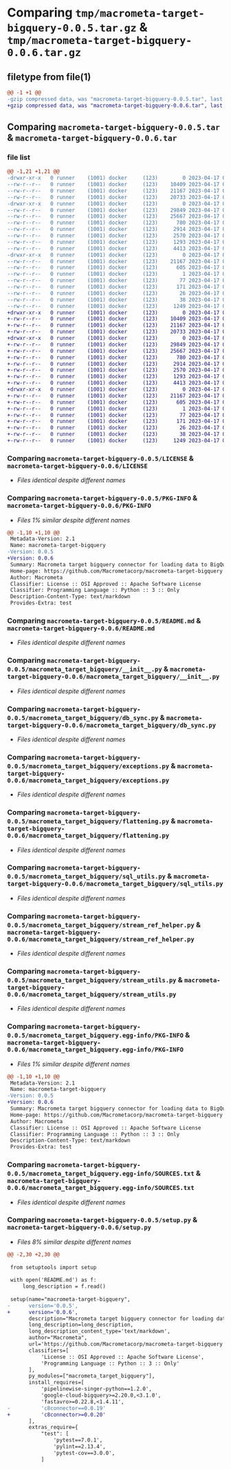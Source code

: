 # Comparing `tmp/macrometa-target-bigquery-0.0.5.tar.gz` & `tmp/macrometa-target-bigquery-0.0.6.tar.gz`

## filetype from file(1)

```diff
@@ -1 +1 @@
-gzip compressed data, was "macrometa-target-bigquery-0.0.5.tar", last modified: Mon Apr 17 02:56:00 2023, max compression
+gzip compressed data, was "macrometa-target-bigquery-0.0.6.tar", last modified: Mon Apr 17 09:52:21 2023, max compression
```

## Comparing `macrometa-target-bigquery-0.0.5.tar` & `macrometa-target-bigquery-0.0.6.tar`

### file list

```diff
@@ -1,21 +1,21 @@
-drwxr-xr-x   0 runner    (1001) docker     (123)        0 2023-04-17 02:56:00.681662 macrometa-target-bigquery-0.0.5/
--rw-r--r--   0 runner    (1001) docker     (123)    10409 2023-04-17 02:55:45.000000 macrometa-target-bigquery-0.0.5/LICENSE
--rw-r--r--   0 runner    (1001) docker     (123)    21167 2023-04-17 02:56:00.681662 macrometa-target-bigquery-0.0.5/PKG-INFO
--rw-r--r--   0 runner    (1001) docker     (123)    20733 2023-04-17 02:55:45.000000 macrometa-target-bigquery-0.0.5/README.md
-drwxr-xr-x   0 runner    (1001) docker     (123)        0 2023-04-17 02:56:00.681662 macrometa-target-bigquery-0.0.5/macrometa_target_bigquery/
--rw-r--r--   0 runner    (1001) docker     (123)    29849 2023-04-17 02:55:45.000000 macrometa-target-bigquery-0.0.5/macrometa_target_bigquery/__init__.py
--rw-r--r--   0 runner    (1001) docker     (123)    25667 2023-04-17 02:55:45.000000 macrometa-target-bigquery-0.0.5/macrometa_target_bigquery/db_sync.py
--rw-r--r--   0 runner    (1001) docker     (123)      780 2023-04-17 02:55:45.000000 macrometa-target-bigquery-0.0.5/macrometa_target_bigquery/exceptions.py
--rw-r--r--   0 runner    (1001) docker     (123)     2914 2023-04-17 02:55:45.000000 macrometa-target-bigquery-0.0.5/macrometa_target_bigquery/flattening.py
--rw-r--r--   0 runner    (1001) docker     (123)     2570 2023-04-17 02:55:45.000000 macrometa-target-bigquery-0.0.5/macrometa_target_bigquery/sql_utils.py
--rw-r--r--   0 runner    (1001) docker     (123)     1293 2023-04-17 02:55:45.000000 macrometa-target-bigquery-0.0.5/macrometa_target_bigquery/stream_ref_helper.py
--rw-r--r--   0 runner    (1001) docker     (123)     4413 2023-04-17 02:55:45.000000 macrometa-target-bigquery-0.0.5/macrometa_target_bigquery/stream_utils.py
-drwxr-xr-x   0 runner    (1001) docker     (123)        0 2023-04-17 02:56:00.681662 macrometa-target-bigquery-0.0.5/macrometa_target_bigquery.egg-info/
--rw-r--r--   0 runner    (1001) docker     (123)    21167 2023-04-17 02:56:00.000000 macrometa-target-bigquery-0.0.5/macrometa_target_bigquery.egg-info/PKG-INFO
--rw-r--r--   0 runner    (1001) docker     (123)      605 2023-04-17 02:56:00.000000 macrometa-target-bigquery-0.0.5/macrometa_target_bigquery.egg-info/SOURCES.txt
--rw-r--r--   0 runner    (1001) docker     (123)        1 2023-04-17 02:56:00.000000 macrometa-target-bigquery-0.0.5/macrometa_target_bigquery.egg-info/dependency_links.txt
--rw-r--r--   0 runner    (1001) docker     (123)       77 2023-04-17 02:56:00.000000 macrometa-target-bigquery-0.0.5/macrometa_target_bigquery.egg-info/entry_points.txt
--rw-r--r--   0 runner    (1001) docker     (123)      171 2023-04-17 02:56:00.000000 macrometa-target-bigquery-0.0.5/macrometa_target_bigquery.egg-info/requires.txt
--rw-r--r--   0 runner    (1001) docker     (123)       26 2023-04-17 02:56:00.000000 macrometa-target-bigquery-0.0.5/macrometa_target_bigquery.egg-info/top_level.txt
--rw-r--r--   0 runner    (1001) docker     (123)       38 2023-04-17 02:56:00.681662 macrometa-target-bigquery-0.0.5/setup.cfg
--rw-r--r--   0 runner    (1001) docker     (123)     1249 2023-04-17 02:55:45.000000 macrometa-target-bigquery-0.0.5/setup.py
+drwxr-xr-x   0 runner    (1001) docker     (123)        0 2023-04-17 09:52:21.513465 macrometa-target-bigquery-0.0.6/
+-rw-r--r--   0 runner    (1001) docker     (123)    10409 2023-04-17 09:52:04.000000 macrometa-target-bigquery-0.0.6/LICENSE
+-rw-r--r--   0 runner    (1001) docker     (123)    21167 2023-04-17 09:52:21.513465 macrometa-target-bigquery-0.0.6/PKG-INFO
+-rw-r--r--   0 runner    (1001) docker     (123)    20733 2023-04-17 09:52:04.000000 macrometa-target-bigquery-0.0.6/README.md
+drwxr-xr-x   0 runner    (1001) docker     (123)        0 2023-04-17 09:52:21.513465 macrometa-target-bigquery-0.0.6/macrometa_target_bigquery/
+-rw-r--r--   0 runner    (1001) docker     (123)    29849 2023-04-17 09:52:04.000000 macrometa-target-bigquery-0.0.6/macrometa_target_bigquery/__init__.py
+-rw-r--r--   0 runner    (1001) docker     (123)    25667 2023-04-17 09:52:04.000000 macrometa-target-bigquery-0.0.6/macrometa_target_bigquery/db_sync.py
+-rw-r--r--   0 runner    (1001) docker     (123)      780 2023-04-17 09:52:04.000000 macrometa-target-bigquery-0.0.6/macrometa_target_bigquery/exceptions.py
+-rw-r--r--   0 runner    (1001) docker     (123)     2914 2023-04-17 09:52:04.000000 macrometa-target-bigquery-0.0.6/macrometa_target_bigquery/flattening.py
+-rw-r--r--   0 runner    (1001) docker     (123)     2570 2023-04-17 09:52:04.000000 macrometa-target-bigquery-0.0.6/macrometa_target_bigquery/sql_utils.py
+-rw-r--r--   0 runner    (1001) docker     (123)     1293 2023-04-17 09:52:04.000000 macrometa-target-bigquery-0.0.6/macrometa_target_bigquery/stream_ref_helper.py
+-rw-r--r--   0 runner    (1001) docker     (123)     4413 2023-04-17 09:52:04.000000 macrometa-target-bigquery-0.0.6/macrometa_target_bigquery/stream_utils.py
+drwxr-xr-x   0 runner    (1001) docker     (123)        0 2023-04-17 09:52:21.513465 macrometa-target-bigquery-0.0.6/macrometa_target_bigquery.egg-info/
+-rw-r--r--   0 runner    (1001) docker     (123)    21167 2023-04-17 09:52:21.000000 macrometa-target-bigquery-0.0.6/macrometa_target_bigquery.egg-info/PKG-INFO
+-rw-r--r--   0 runner    (1001) docker     (123)      605 2023-04-17 09:52:21.000000 macrometa-target-bigquery-0.0.6/macrometa_target_bigquery.egg-info/SOURCES.txt
+-rw-r--r--   0 runner    (1001) docker     (123)        1 2023-04-17 09:52:21.000000 macrometa-target-bigquery-0.0.6/macrometa_target_bigquery.egg-info/dependency_links.txt
+-rw-r--r--   0 runner    (1001) docker     (123)       77 2023-04-17 09:52:21.000000 macrometa-target-bigquery-0.0.6/macrometa_target_bigquery.egg-info/entry_points.txt
+-rw-r--r--   0 runner    (1001) docker     (123)      171 2023-04-17 09:52:21.000000 macrometa-target-bigquery-0.0.6/macrometa_target_bigquery.egg-info/requires.txt
+-rw-r--r--   0 runner    (1001) docker     (123)       26 2023-04-17 09:52:21.000000 macrometa-target-bigquery-0.0.6/macrometa_target_bigquery.egg-info/top_level.txt
+-rw-r--r--   0 runner    (1001) docker     (123)       38 2023-04-17 09:52:21.513465 macrometa-target-bigquery-0.0.6/setup.cfg
+-rw-r--r--   0 runner    (1001) docker     (123)     1249 2023-04-17 09:52:04.000000 macrometa-target-bigquery-0.0.6/setup.py
```

### Comparing `macrometa-target-bigquery-0.0.5/LICENSE` & `macrometa-target-bigquery-0.0.6/LICENSE`

 * *Files identical despite different names*

### Comparing `macrometa-target-bigquery-0.0.5/PKG-INFO` & `macrometa-target-bigquery-0.0.6/PKG-INFO`

 * *Files 1% similar despite different names*

```diff
@@ -1,10 +1,10 @@
 Metadata-Version: 2.1
 Name: macrometa-target-bigquery
-Version: 0.0.5
+Version: 0.0.6
 Summary: Macrometa target bigquery connector for loading data to BigQuery
 Home-page: https://github.com/Macrometacorp/macrometa-target-bigquery
 Author: Macrometa
 Classifier: License :: OSI Approved :: Apache Software License
 Classifier: Programming Language :: Python :: 3 :: Only
 Description-Content-Type: text/markdown
 Provides-Extra: test
```

### Comparing `macrometa-target-bigquery-0.0.5/README.md` & `macrometa-target-bigquery-0.0.6/README.md`

 * *Files identical despite different names*

### Comparing `macrometa-target-bigquery-0.0.5/macrometa_target_bigquery/__init__.py` & `macrometa-target-bigquery-0.0.6/macrometa_target_bigquery/__init__.py`

 * *Files identical despite different names*

### Comparing `macrometa-target-bigquery-0.0.5/macrometa_target_bigquery/db_sync.py` & `macrometa-target-bigquery-0.0.6/macrometa_target_bigquery/db_sync.py`

 * *Files identical despite different names*

### Comparing `macrometa-target-bigquery-0.0.5/macrometa_target_bigquery/exceptions.py` & `macrometa-target-bigquery-0.0.6/macrometa_target_bigquery/exceptions.py`

 * *Files identical despite different names*

### Comparing `macrometa-target-bigquery-0.0.5/macrometa_target_bigquery/flattening.py` & `macrometa-target-bigquery-0.0.6/macrometa_target_bigquery/flattening.py`

 * *Files identical despite different names*

### Comparing `macrometa-target-bigquery-0.0.5/macrometa_target_bigquery/sql_utils.py` & `macrometa-target-bigquery-0.0.6/macrometa_target_bigquery/sql_utils.py`

 * *Files identical despite different names*

### Comparing `macrometa-target-bigquery-0.0.5/macrometa_target_bigquery/stream_ref_helper.py` & `macrometa-target-bigquery-0.0.6/macrometa_target_bigquery/stream_ref_helper.py`

 * *Files identical despite different names*

### Comparing `macrometa-target-bigquery-0.0.5/macrometa_target_bigquery/stream_utils.py` & `macrometa-target-bigquery-0.0.6/macrometa_target_bigquery/stream_utils.py`

 * *Files identical despite different names*

### Comparing `macrometa-target-bigquery-0.0.5/macrometa_target_bigquery.egg-info/PKG-INFO` & `macrometa-target-bigquery-0.0.6/macrometa_target_bigquery.egg-info/PKG-INFO`

 * *Files 1% similar despite different names*

```diff
@@ -1,10 +1,10 @@
 Metadata-Version: 2.1
 Name: macrometa-target-bigquery
-Version: 0.0.5
+Version: 0.0.6
 Summary: Macrometa target bigquery connector for loading data to BigQuery
 Home-page: https://github.com/Macrometacorp/macrometa-target-bigquery
 Author: Macrometa
 Classifier: License :: OSI Approved :: Apache Software License
 Classifier: Programming Language :: Python :: 3 :: Only
 Description-Content-Type: text/markdown
 Provides-Extra: test
```

### Comparing `macrometa-target-bigquery-0.0.5/macrometa_target_bigquery.egg-info/SOURCES.txt` & `macrometa-target-bigquery-0.0.6/macrometa_target_bigquery.egg-info/SOURCES.txt`

 * *Files identical despite different names*

### Comparing `macrometa-target-bigquery-0.0.5/setup.py` & `macrometa-target-bigquery-0.0.6/setup.py`

 * *Files 8% similar despite different names*

```diff
@@ -2,30 +2,30 @@
 
 from setuptools import setup
 
 with open('README.md') as f:
     long_description = f.read()
 
 setup(name="macrometa-target-bigquery",
-      version='0.0.5',
+      version='0.0.6',
       description="Macrometa target bigquery connector for loading data to BigQuery",
       long_description=long_description,
       long_description_content_type='text/markdown',
       author="Macrometa",
       url='https://github.com/Macrometacorp/macrometa-target-bigquery',
       classifiers=[
           'License :: OSI Approved :: Apache Software License',
           'Programming Language :: Python :: 3 :: Only'
       ],
       py_modules=["macrometa_target_bigquery"],
       install_requires=[
           'pipelinewise-singer-python==1.2.0',
           'google-cloud-bigquery>=2.20.0,<3.1.0',
           'fastavro>=0.22.8,<1.4.11',
-          'c8connector==0.0.19'
+          'c8connector>=0.0.20'
       ],
       extras_require={
           "test": [
               'pytest==7.0.1',
               'pylint==2.13.4',
               'pytest-cov==3.0.0',
           ]
```

